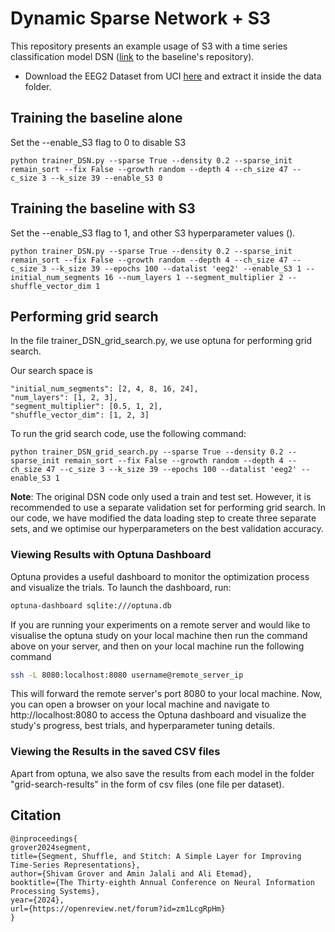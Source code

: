 # Dynamic Sparse Network + S3


This repository presents an example usage of S3 with a time series classification model DSN ([link](https://github.com/QiaoXiao7282/DSN) to the baseline's repository).

- Download the EEG2 Dataset from UCI [here](https://github.com/titu1994/MLSTM-FCN/releases/download/v1.0/eeg2-20180328T234701Z-001.zip) and extract it inside the data folder. 

## Training the baseline alone

Set the --enable_S3 flag to 0 to disable S3
```
python trainer_DSN.py --sparse True --density 0.2 --sparse_init remain_sort --fix False --growth random --depth 4 --ch_size 47 --c_size 3 --k_size 39 --enable_S3 0

```

## Training the baseline with S3

Set the --enable_S3 flag to 1, and other S3 hyperparameter values ().
```
python trainer_DSN.py --sparse True --density 0.2 --sparse_init remain_sort --fix False --growth random --depth 4 --ch_size 47 --c_size 3 --k_size 39 --epochs 100 --datalist 'eeg2' --enable_S3 1 --initial_num_segments 16 --num_layers 1 --segment_multiplier 2 --shuffle_vector_dim 1

```

## Performing grid search

In the file trainer_DSN_grid_search.py, we use optuna for performing grid search.

Our search space is

```
"initial_num_segments": [2, 4, 8, 16, 24],
"num_layers": [1, 2, 3],
"segment_multiplier": [0.5, 1, 2],
"shuffle_vector_dim": [1, 2, 3]
```

To run the grid search code, use the following command:

```
python trainer_DSN_grid_search.py --sparse True --density 0.2 --sparse_init remain_sort --fix False --growth random --depth 4 --ch_size 47 --c_size 3 --k_size 39 --epochs 100 --datalist 'eeg2' --enable_S3 1
```

**Note**: The original DSN code only used a train and test set. However, it is recommended to use a separate validation set for performing grid search. In our code, we have modified the data loading step to create three separate sets, and we optimise our hyperparameters on the best validation accuracy.

### Viewing Results with Optuna Dashboard
Optuna provides a useful dashboard to monitor the optimization process and visualize the trials.
To launch the dashboard, run:

```bash
optuna-dashboard sqlite:///optuna.db
```

If you are running your experiments on a remote server and would like to visualise the optuna study on your local machine then run the command above on your server, and then on your local machine run the following command

```bash
ssh -L 8080:localhost:8080 username@remote_server_ip
```

This will forward the remote server's port 8080 to your local machine. Now, you can open a browser on your local machine and navigate to http://localhost:8080 to access the Optuna dashboard and visualize the study's progress, best trials, and hyperparameter tuning details.

### Viewing the Results in the saved CSV files

Apart from optuna, we also save the results from each model in the folder "grid-search-results" in the form of csv files (one file per dataset).

## Citation

```
@inproceedings{
grover2024segment,
title={Segment, Shuffle, and Stitch: A Simple Layer for Improving Time-Series Representations},
author={Shivam Grover and Amin Jalali and Ali Etemad},
booktitle={The Thirty-eighth Annual Conference on Neural Information Processing Systems},
year={2024},
url={https://openreview.net/forum?id=zm1LcgRpHm}
}
```